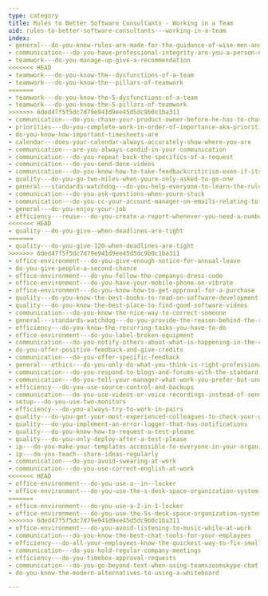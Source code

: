 ```yaml
---
type: category
title: Rules to Better Software Consultants - Working in a Team
uid: rules-to-better-software-consultants---working-in-a-team
index:
- general---do-you-know-rules-are-made-for-the-guidance-of-wise-men-and-the-obedience-of-fools
- communication---do-you-have-professional-integrity-are-you-a-person-of-your-word
- teamwork---do-you-manage-up-give-a-recommendation
<<<<<<< HEAD
- teamwork---do-you-know-the--dysfunctions-of-a-team
- teamwork---do-you-know-the--pillars-of-teamwork
=======
- teamwork---do-you-know-the-5-dysfunctions-of-a-team
- teamwork---do-you-know-the-5-pillars-of-teamwork
>>>>>>> 6ded47f5f5dc7d79e941d9ee45d5dc9b0c1ba311
- communication---do-you-chase-your-product-owner-before-he-has-to-chase-you-eg-asking-for-clarification
- priorities---do-you-complete-work-in-order-of-importance-aka-priorities
- do-you-know-how-important-timesheets-are
- calendar---does-your-calendar-always-accurately-show-where-you-are
- communication---are-you-always-candid-in-your-communication
- communication---do-you-repeat-back-the-specifics-of-a-request
- communication---do-you-send-done-videos
- communication---do-you-know-how-to-take-feedbackcriticism-even-if-its-not-your-fault
- quality---do-you-go-two-miles-when-youre-only-asked-to-go-one
- general---standards-watchdog---do-you-help-everyone-to-learn-the-rules
- communication---do-you-ask-questions-when-youre-stuck
- communication---do-you-cc-your-account-manager-on-emails-relating-to-new-work
- general---do-you-enjoy-your-job
- efficiency---reuse---do-you-create-a-report-whenever-you-need-a-number-from-a-system
<<<<<<< HEAD
- quality---do-you-give--when-deadlines-are-tight
=======
- quality---do-you-give-120-when-deadlines-are-tight
>>>>>>> 6ded47f5f5dc7d79e941d9ee45d5dc9b0c1ba311
- office-environment---do-you-give-enough-notice-for-annual-leave
- do-you-give-people-a-second-chance
- office-environment---do-you-follow-the-companys-dress-code
- office-environment---do-you-have-your-mobile-phone-on-vibrate
- office-environment---do-you-know-how-to-get-approval-for-a-purchase
- quality---do-you-know-the-best-books-to-read-on-software-development
- quality---do-you-know-the-best-place-to-find-good-software-videos
- communication---do-you-know-the-nice-way-to-correct-someone
- general---standards-watchdog---do-you-provide-the-reason-behind-the-rules-rather-than-just-enforce-them
- efficiency---do-you-know-the-recurring-tasks-you-have-to-do
- office-environment---do-you-label-broken-equipment
- communication---do-you-notify-others-about-what-is-happening-in-the-company
- do-you-offer-positive-feedback-and-give-credits
- communication---do-you-offer-specific-feedback
- general---ethics---do-you-only-do-what-you-think-is-right-professional-integrity
- communication---do-you-respond-to-blogs-and-forums-with-the-standard-footer
- communication---do-you-tell-your-manager-what-work-you-prefer-but-understand-when-you-have-to-do-less-interesting-stuff
- efficiency---do-you-use-source-control-and-backups
- communication---do-you-use-videos-or-voice-recordings-instead-of-sending-long-emails
- setup---do-you-use-two-monitors
- efficiency---do-you-always-try-to-work-in-pairs
- quality---do-you-get-your-most-experienced-colleagues-to-check-your-work
- quality---do-you-implement-an-error-logger-that-has-notifications
- quality---do-you-know-how-to-request-a-test-please
- quality---do-you-only-deploy-after-a-test-please
- ip---do-you-make-your-templates-accessible-to-everyone-in-your-organisation
- ip---do-you-teach--share-ideas-regularly
- communication---do-you-avoid-swearing-at-work
- communication---do-you-use-correct-english-at-work
<<<<<<< HEAD
- office-environment---do-you-use-a--in--locker
- office-environment---do-you-use-the-s-desk-space-organization-system-invented-by-the-japanese
=======
- office-environment---do-you-use-a-2-in-1-locker
- office-environment---do-you-use-the-5s-desk-space-organization-system-invented-by-the-japanese
>>>>>>> 6ded47f5f5dc7d79e941d9ee45d5dc9b0c1ba311
- office-environment---do-you-avoid-listening-to-music-while-at-work
- communication---do-you-know-the-best-chat-tools-for-your-employees
- efficiency---do-all-your-employees-know-the-quickest-way-to-fix-small-web-errors
- communication---do-you-hold-regular-company-meetings
- efficiency---do-you-timebox-approval-requests
- communication---do-you-go-beyond-text-when-using-teamszoomskype-chat
- do-you-know-the-modern-alternatives-to-using-a-whiteboard

---
```




